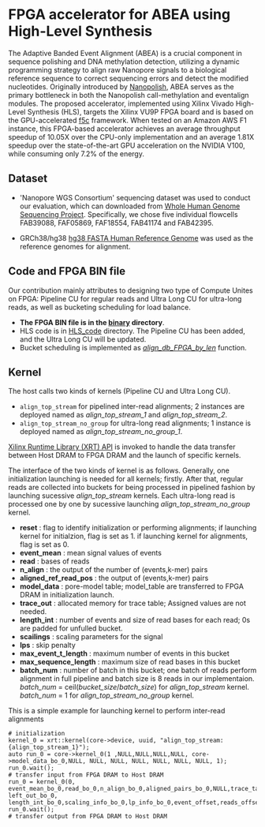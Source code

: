 # FPGA accelerator for ABEA using High-Level Synthesis

The Adaptive Banded Event Alignment (ABEA) is a crucial  component in sequence polishing and DNA methylation detection, utilizing a dynamic programming strategy to align raw Nanopore signals to a biological reference sequence to correct sequencing errors and detect the modified nucleotides. Originally introduced by [Nanopolish](https://github.com/jts/nanopolish), ABEA serves as the primary bottleneck in both the Nanopolish call-methylation and eventalign modules. The proposed accelerator, implemented using Xilinx Vivado High-Level Synthesis (HLS), targets the Xilinx VU9P FPGA board and is based on the GPU-accelerated [f5c](https://github.com/hasindu2008/f5c) framework. When tested on an Amazon AWS F1 instance, this FPGA-based accelerator achieves an average throughput speedup of 10.05X over the CPU-only implementation and an average 1.81X speedup over the state-of-the-art GPU acceleration on the NVIDIA V100, while consuming only 7.2% of the energy.

 ## Dataset

- 'Nanopore WGS Consortium' sequencing dataset was used to conduct our evaluation, which can downloaded from [Whole Human Genome Sequencing Project](https://github.com/nanopore-wgs-consortium/NA12878/blob/master/Genome.md). Specifically, we chose five individual flowcells FAB39088, FAF05869, FAF18554, FAB41174 and FAB42395.
 
- GRCh38/hg38 [hg38 FASTA Human Reference Genome](https://drive.google.com/file/d/1Ur3xybIzQGSxuqeByyp5OMrpaRJXCsMI/view?usp=sharing) was used as the reference genomes for alignment.
 
 ## Code and FPGA BIN file
 Our contribution mainly attributes to designing two type of Compute Unites on FPGA: Pipeline CU for regular reads and Ultra Long CU for ultra-long reads, as well as bucketing scheduling for load balance.
 - **The FPGA BIN file is in the [binary](https://github.com/fengyilin118/ABEA-HLS/tree/main/binary) directory**.
 - HLS code is in [HLS_code](https://github.com/fengyilin118/ABEA-HLS/tree/main/HLS_code) directory. The Pipeline CU has been added, and the Ultra Long CU will be updated.
 - Bucket scheduling is implemented as [*align_db_FPGA_by_len*](https://github.com/fengyilin118/ABEA-HLS/blob/main/src/f5c.c) function.

## Kernel

The host calls two kinds of kernels (Pipeline CU and Ultra Long CU). 

- `align_top_stream` for pipelined inter-read alignments; 2 instances are deployed named as _align_top_stream_1_ and _align_top_stream_2_.
- `align_top_stream_no_group` for ultra-long read alignments; 1 instance is deployed named as _align_top_stream_no_group_1_.

[Xilinx Runtime Library (XRT) API](https://docs.amd.com/r/en-US/ug1393-vitis-application-acceleration/Getting-Started-with-Vitis) is invoked to handle the data transfer between Host DRAM to FPGA DRAM and the launch of specific kernels.

The interface of the two kinds of kernel is as follows. Generally, one initialization launching is needed for all kernels; firstly. After that, regular reads are collected into buckets for being processed in pipelined fashion by launching   sucessive _align_top_stream_ kernels. Each ultra-long read is processed one by one by sucessive launching  _align_top_stream_no_group_ kernel.

- **reset** : flag to identify initialization or performing alignments; if launching kernel for initialzion, flag is set as 1. if launching kernel for alignments, flag is set as 0.
- **event_mean** : mean signal values of events
- **read** : bases of reads
- **n_align** : the output of the number of (events,k-mer) pairs
- **aligned_ref_read_pos** : the output of (events,k-mer) pairs
- **model_data** : pore-model table; model_table are transferred to FPGA DRAM in initialization launch.
- **trace_out** : allocated memory for trace table; Assigned values are not needed.
- **length_int** : number of events and size of read bases for each read; 0s are padded for unfulled bucket.
- **scailings** : scaling parameters for the signal
- **lps** : skip penalty
- **max_event_t_length** : maximum number of events in this bucket
- **max_sequence_length** : maximum size of read bases in this bucket
- **batch_num** : number of batch in this bucket; one batch of reads perform alignment in full pipeline and batch size is 8 reads in our implementaion. _batch_num_ = ceil(_bucket_size_/_batch_size_) for _align_top_stream_ kernel. _batch_num_ = 1 for  _align_top_stream_no_group_ kernel.

This is a simple example for launching kernel to perform inter-read alignments

```
# initialization
kernel_0 = xrt::kernel(core->device, uuid, "align_top_stream:{align_top_stream_1}");
auto run_0 = core->kernel_0(1 ,NULL,NULL,NULL,NULL, core->model_data_bo_0,NULL, NULL, NULL, NULL, NULL, NULL, NULL, 1);
run_0.wait();
# transfer input from FPGA DRAM to Host DRAM
run_0 = kernel_0(0, event_mean_bo_0,read_bo_0,n_align_bo_0,aligned_pairs_bo_0,NULL,trace_table_bo_0, left_out_bo_0, length_int_bo_0,scaling_info_bo_0,lp_info_bo_0,event_offset,reads_offset,batch_num_0);
run_0.wait();
# transfer output from FPGA DRAM to Host DRAM
```

